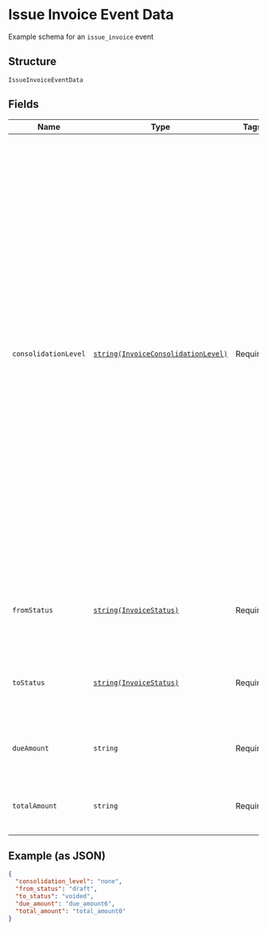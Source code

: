 
# Issue Invoice Event Data

Example schema for an `issue_invoice` event

## Structure

`IssueInvoiceEventData`

## Fields

| Name | Type | Tags | Description | Getter | Setter |
|  --- | --- | --- | --- | --- | --- |
| `consolidationLevel` | [`string(InvoiceConsolidationLevel)`](../../doc/models/invoice-consolidation-level.md) | Required | Consolidation level of the invoice, which is applicable to invoice consolidation.  It will hold one of the following values:<br><br>* "none": A normal invoice with no consolidation.<br>* "child": An invoice segment which has been combined into a consolidated invoice.<br>* "parent": A consolidated invoice, whose contents are composed of invoice segments.<br><br>"Parent" invoices do not have lines of their own, but they have subtotals and totals which aggregate the member invoice segments.<br><br>See also the [invoice consolidation documentation](https://chargify.zendesk.com/hc/en-us/articles/4407746391835). | getConsolidationLevel(): string | setConsolidationLevel(string consolidationLevel): void |
| `fromStatus` | [`string(InvoiceStatus)`](../../doc/models/invoice-status.md) | Required | The status of the invoice before event occurence. See [Invoice Statuses](https://chargify.zendesk.com/hc/en-us/articles/4407737494171#line-item-breakdowns) for more. | getFromStatus(): string | setFromStatus(string fromStatus): void |
| `toStatus` | [`string(InvoiceStatus)`](../../doc/models/invoice-status.md) | Required | The status of the invoice after event occurence. See [Invoice Statuses](https://chargify.zendesk.com/hc/en-us/articles/4407737494171#line-item-breakdowns) for more. | getToStatus(): string | setToStatus(string toStatus): void |
| `dueAmount` | `string` | Required | Amount due on the invoice, which is `total_amount - credit_amount - paid_amount`. | getDueAmount(): string | setDueAmount(string dueAmount): void |
| `totalAmount` | `string` | Required | The invoice total, which is `subtotal_amount - discount_amount + tax_amount`.' | getTotalAmount(): string | setTotalAmount(string totalAmount): void |

## Example (as JSON)

```json
{
  "consolidation_level": "none",
  "from_status": "draft",
  "to_status": "voided",
  "due_amount": "due_amount6",
  "total_amount": "total_amount0"
}
```

